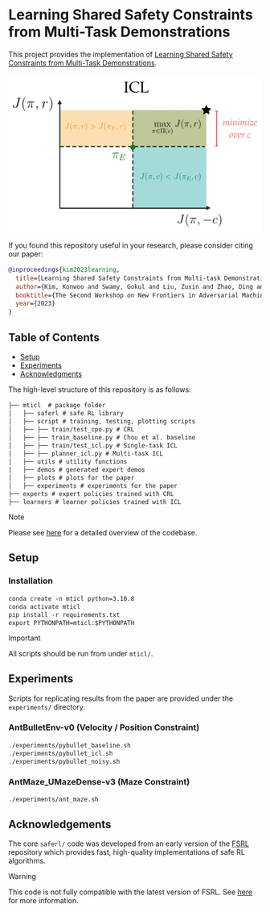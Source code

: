 # Learning Shared Safety Constraints from Multi-Task Demonstrations
This project provides the implementation of [Learning Shared Safety Constraints from Multi-Task Demonstrations](https://openreview.net/pdf?id=jXTwwKSbcO).
<p align="center">
  <img width="600" src="/assets/icl_ffig.png">
</p>

If you found this repository useful in your research, please consider citing our paper:

```bibtex
@inproceedings{kim2023learning,
  title={Learning Shared Safety Constraints from Multi-task Demonstrations},
  author={Kim, Konwoo and Swamy, Gokul and Liu, Zuxin and Zhao, Ding and Choudhury, Sanjiban and Wu, Steven},
  booktitle={The Second Workshop on New Frontiers in Adversarial Machine Learning},
  year={2023}
}
```

## Table of Contents
- [Setup](#Setup)
- [Experiments](#Experiments)
- [Acknowledgments](#Acknowledgments)

The high-level structure of this repository is as follows:
```
├── mticl  # package folder
│   ├── saferl # safe RL library
│   ├── script # training, testing, plotting scripts
│   ├── ├── train/test_cpo.py # CRL
│   ├── ├── train_baseline.py # Chou et al. baseline
│   ├── ├── train/test_icl.py # Single-task ICL
│   ├── ├── planner_icl.py # Multi-task ICL
│   ├── utils # utility functions
|   ├── demos # generated expert demos
│   ├── plots # plots for the paper
│   ├── experiments # experiments for the paper
├── experts # expert policies trained with CRL
├── learners # learner policies trained with ICL
```
> [!NOTE]
> Please see [here](https://github.com/konwook/mticl/blob/main/mticl/README.md) for a detailed overview of the codebase.

## Setup 
### Installation 
```
conda create -n mticl python=3.10.8
conda activate mticl
pip install -r requirements.txt
export PYTHONPATH=mticl:$PYTHONPATH
```
> [!IMPORTANT]
> All scripts should be run from under ```mticl/```. 

## Experiments

Scripts for replicating results from the paper are provided under the ```experiments/``` directory. 

### AntBulletEnv-v0 (Velocity / Position Constraint)
```
./experiments/pybullet_baseline.sh
./experiments/pybullet_icl.sh
./experiments/pybullet_noisy.sh
```

### AntMaze_UMazeDense-v3 (Maze Constraint)
```
./experiments/ant_maze.sh
```

## Acknowledgements 
The core `saferl/` code was developed from an early version of the [FSRL](https://github.com/liuzuxin/FSRL) repository which provides fast, high-quality implementations of safe RL algorithms. 
> [!WARNING]
> This code is not fully compatible with the latest version of FSRL. See [here](https://github.com/konwook/mticl/blob/main/mticl/README.md) for more information.
